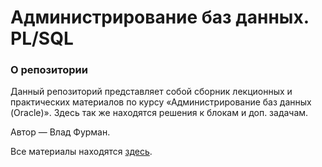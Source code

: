# Администрирование баз данных. PL/SQL

### О репозитории

Данный репозиторий представляет собой сборник лекционных и практических материалов по курсу «Администрирование баз данных (Oracle)». Здесь так же находятся решения к блокам и доп. задачам.

Автор — Влад Фурман.

Все материалы находятся [здесь](https://ruminat.github.io/PL-SQL-labs/).